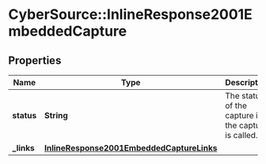 # CyberSource::InlineResponse2001EmbeddedCapture

## Properties
Name | Type | Description | Notes
------------ | ------------- | ------------- | -------------
**status** | **String** | The status of the capture if the capture is called.  | [optional] 
**_links** | [**InlineResponse2001EmbeddedCaptureLinks**](InlineResponse2001EmbeddedCaptureLinks.md) |  | [optional] 


